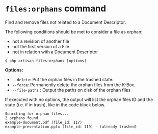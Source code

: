# `files:orphans` command

Find and remove files not related to a Document Descriptor.

The following conditions should be met to consider a file as orphan:
- not a revision of another file
- not the first version of a File
- not in relation with a Document Descriptor

```
$ php artisan files:orphans [options]
```

**Options:**

- `--delete`: Put the orphan files in the trashed state.
- `--force`: Permanently delete the orphan files from the K-Box.
- `--file-paths` : Output the paths on disk of the orphan files

If executed with no options, the output will list the orphan files ID and the state (i.e. if in trash), 
like in the code block below.

```
Searching for orphan files...
2 orphans found
example-document.pdf (file_id: 117)
example-presentation.pptx (file_id: 119) - (already trashed)
```
